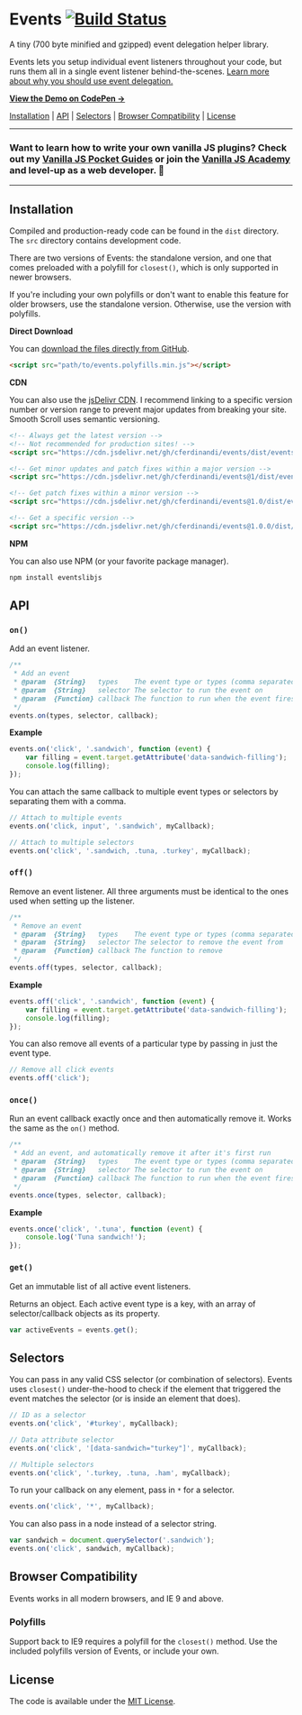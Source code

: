 # Events [![Build Status](https://travis-ci.org/cferdinandi/events.svg)](https://travis-ci.org/cferdinandi/events)
A tiny (700 byte minified and gzipped) event delegation helper library.

Events lets you setup individual event listeners throughout your code, but runs them all in a single event listener behind-the-scenes. [Learn more about why you should use event delegation.](https://gomakethings.com/checking-event-target-selectors-with-event-bubbling-in-vanilla-javascript/)

**[View the Demo on CodePen &rarr;](https://codepen.io/cferdinandi/pen/gqYrbe)**

[Installation](#installation) | [API](#api) | [Selectors](#selectors) | [Browser Compatibility](#browser-compatibility) | [License](#license)


<hr>

### Want to learn how to write your own vanilla JS plugins? Check out my [Vanilla JS Pocket Guides](https://vanillajsguides.com/) or join the [Vanilla JS Academy](https://vanillajsacademy.com) and level-up as a web developer. 🚀

<hr>


## Installation

Compiled and production-ready code can be found in the `dist` directory. The `src` directory contains development code.

There are two versions of Events: the standalone version, and one that comes preloaded with a polyfill for `closest()`, which is only supported in newer browsers.

If you're including your own polyfills or don't want to enable this feature for older browsers, use the standalone version. Otherwise, use the version with polyfills.

**Direct Download**

You can [download the files directly from GitHub](https://github.com/cferdinandi/events/archive/master.zip).

```html
<script src="path/to/events.polyfills.min.js"></script>
```

**CDN**

You can also use the [jsDelivr CDN](https://cdn.jsdelivr.net/gh/cferdinandi/events/dist/). I recommend linking to a specific version number or version range to prevent major updates from breaking your site. Smooth Scroll uses semantic versioning.

```html
<!-- Always get the latest version -->
<!-- Not recommended for production sites! -->
<script src="https://cdn.jsdelivr.net/gh/cferdinandi/events/dist/events.polyfills.min.js"></script>

<!-- Get minor updates and patch fixes within a major version -->
<script src="https://cdn.jsdelivr.net/gh/cferdinandi/events@1/dist/events.polyfills.min.js"></script>

<!-- Get patch fixes within a minor version -->
<script src="https://cdn.jsdelivr.net/gh/cferdinandi/events@1.0/dist/events.polyfills.min.js"></script>

<!-- Get a specific version -->
<script src="https://cdn.jsdelivr.net/gh/cferdinandi/events@1.0.0/dist/events.polyfills.min.js"></script>
```

**NPM**

You can also use NPM (or your favorite package manager).

```bash
npm install eventslibjs
```



## API

### `on()`

Add an event listener.

```js
/**
 * Add an event
 * @param  {String}   types    The event type or types (comma separated)
 * @param  {String}   selector The selector to run the event on
 * @param  {Function} callback The function to run when the event fires
 */
events.on(types, selector, callback);
```

**Example**

```js
events.on('click', '.sandwich', function (event) {
	var filling = event.target.getAttribute('data-sandwich-filling');
	console.log(filling);
});
```

You can attach the same callback to multiple event types or selectors by separating them with a comma.

```js
// Attach to multiple events
events.on('click, input', '.sandwich', myCallback);

// Attach to multiple selectors
events.on('click', '.sandwich, .tuna, .turkey', myCallback);
```

### `off()`

Remove an event listener. All three arguments must be identical to the ones used when setting up the listener.

```js
/**
 * Remove an event
 * @param  {String}   types    The event type or types (comma separated)
 * @param  {String}   selector The selector to remove the event from
 * @param  {Function} callback The function to remove
 */
events.off(types, selector, callback);
```

**Example**

```js
events.off('click', '.sandwich', function (event) {
	var filling = event.target.getAttribute('data-sandwich-filling');
	console.log(filling);
});
```

You can also remove all events of a particular type by passing in just the event type.

```js
// Remove all click events
events.off('click');
```

### `once()`

Run an event callback exactly once and then automatically remove it. Works the same as the `on()` method.

```js
/**
 * Add an event, and automatically remove it after it's first run
 * @param  {String}   types    The event type or types (comma separated)
 * @param  {String}   selector The selector to run the event on
 * @param  {Function} callback The function to run when the event fires
 */
events.once(types, selector, callback);
```

**Example**

```js
events.once('click', '.tuna', function (event) {
	console.log('Tuna sandwich!');
});
```

### `get()`

Get an immutable list of all active event listeners.

Returns an object. Each active event type is a key, with an array of selector/callback objects as its property.

```js
var activeEvents = events.get();
```


## Selectors

You can pass in any valid CSS selector (or combination of selectors). Events uses `closest()` under-the-hood to check if the element that triggered the event matches the selector (or is inside an element that does).

```js
// ID as a selector
events.on('click', '#turkey', myCallback);

// Data attribute selector
events.on('click', '[data-sandwich="turkey"]', myCallback);

// Multiple selectors
events.on('click', '.turkey, .tuna, .ham', myCallback);
```

To run your callback on any element, pass in `*` for a selector.

```js
events.on('click', '*', myCallback);
```

You can also pass in a node instead of a selector string.

```js
var sandwich = document.querySelector('.sandwich');
events.on('click', sandwich, myCallback);
```



## Browser Compatibility

Events works in all modern browsers, and IE 9 and above.

### Polyfills

Support back to IE9 requires a polyfill for the `closest()` method. Use the included polyfills version of Events, or include your own.



## License

The code is available under the [MIT License](LICENSE.md).